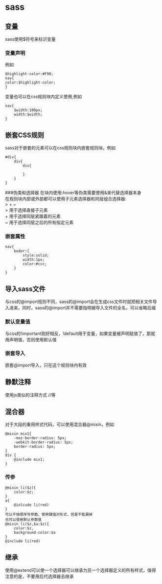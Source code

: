 # sass  
## 变量  
sass使用$符号来标识变量  
### 变量声明  
例如

    $highlight-color:#F90;  
    nav{
    color:$highlight-color;
    }
变量也可以在css规则块内定义使用,例如

    nav{
        $width:100px;
        width:$width;
    }
## 嵌套CSS规则  
sass对于嵌套的元素可以在css规则块内嵌套规则块。例如  

    #div{
        div{
            div{

            }
        }
    }
###伪类和选择器
在块内使用:hover等伪类需要使用&来代替选择器本身  
在规则块内部或外部都可以使用子元素选择器和同层组合选择器:  
\> \+ ~  
\> 用于选择直接子元素  
\+ 用于选择同层紧跟着的元素  
~ 用于选择同层之后的所有指定元素  
### 嵌套属性  

    nav{
        boder:{
            style:solid;
            width:1px;
            color:#ccc;
        }
    }
## 导入sass文件  
与css的@import规则不同，sass的@import会在生成css文件时就把相关文件导入进来，同时，sass的@import并不需要指明被导入文件的全名，可以省略后缀  
### 默认变量值  
与css的!important刚好相反，!default用于变量，如果变量被声明赋值了，那就用声明值，否则使用默认值  
### 嵌套导入  
嵌套@import导入，只在这个规则块内有效  
## 静默注释  
使用js类似的注释方式 //等  
## 混合器  
对于大段的重用样式代码，可以使用混合器@mixin，例如  

    @mixin mix1{
        -moz-border-radius: 5px;
        -webkit-border-radius: 5px;
        border-radius: 5px;
    } 
    div {
        @include mix1;
    }
### 传参  

    @mixin li($z){
        color:$z;
    }
    a{
        @inlcude li(red)
    }
    可以不按顺序写参数，使用键值对形式，但是不能漏掉
    也可以使用默认参数值
    @mixin li($z,$a:$z){
        color:$z,
        background-color:$a
    }
    @include li(red)  
## 继承  
使用@extend可以使一个选择器可以继承为另一个选择器定义的所有样式，值得注意的是，不要用后代选择器去继承
    